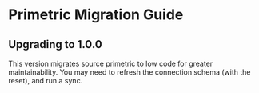 # Primetric Migration Guide

## Upgrading to 1.0.0
This version migrates source primetric to low code for greater maintainability. You may need to refresh the connection schema (with the reset), and run a sync.